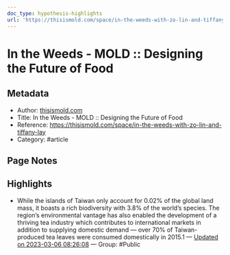 ```yaml
---
doc_type: hypothesis-highlights
url: 'https://thisismold.com/space/in-the-weeds-with-zo-lin-and-tiffany-lay'
---
```


# In the Weeds - MOLD :: Designing the Future of Food

## Metadata
- Author: [thisismold.com]()
- Title: In the Weeds - MOLD :: Designing the Future of Food
- Reference: https://thisismold.com/space/in-the-weeds-with-zo-lin-and-tiffany-lay
- Category: #article

## Page Notes
## Highlights
- While the islands of Taiwan only account for 0.02% of the global land mass, it boasts a rich biodiversity with 3.8% of the world’s species. The region’s environmental vantage has also enabled the development of a thriving tea industry which contributes to international markets in addition to supplying domestic demand — over 70% of Taiwan-produced tea leaves were consumed domestically in 2015.1 — [Updated on 2023-03-06 08:26:08](https://hyp.is/KeLeELvwEe24svd84tUcdA/thisismold.com/space/in-the-weeds-with-zo-lin-and-tiffany-lay) — Group: #Public



